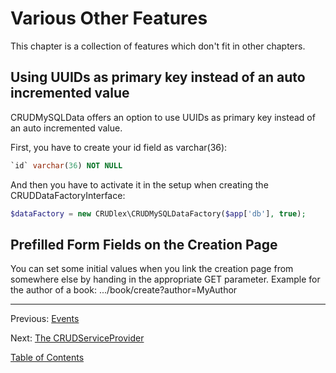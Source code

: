 Various Other Features
======================

This chapter is a collection of features which don't fit in other chapters.

## Using UUIDs as primary key instead of an auto incremented value

CRUDMySQLData offers an option to use UUIDs as primary key instead of an auto
incremented value.

First, you have to create your id field as varchar(36):

```sql
`id` varchar(36) NOT NULL
```

And then you have to activate it in the setup when creating the
CRUDDataFactoryInterface:

```php
$dataFactory = new CRUDlex\CRUDMySQLDataFactory($app['db'], true);
```

## Prefilled Form Fields on the Creation Page

You can set some initial values when you link the creation page from somewhere
else by handing in the appropriate GET parameter. Example for the author of a
book: .../book/create?author=MyAuthor

---

Previous: [Events](9_events.md)

Next: [The CRUDServiceProvider](11_crudserviceprovider.md)

[Table of Contents](0_manual.md)
